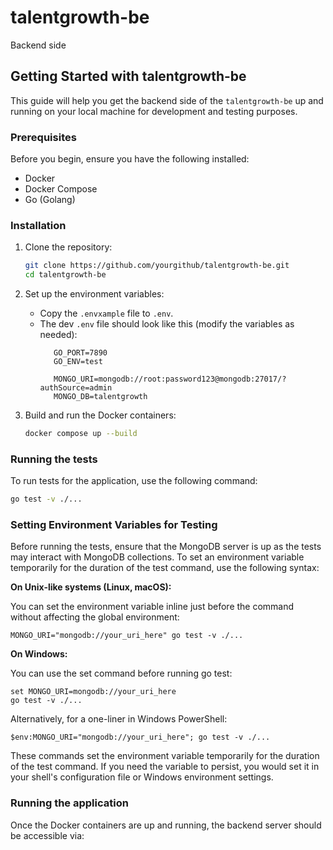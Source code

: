 # talentgrowth-be
Backend side

## Getting Started with talentgrowth-be

This guide will help you get the backend side of the `talentgrowth-be` up and running on your local machine for development and testing purposes.

### Prerequisites

Before you begin, ensure you have the following installed:
- Docker
- Docker Compose
- Go (Golang)

### Installation

1. Clone the repository:
   ```bash
   git clone https://github.com/yourgithub/talentgrowth-be.git
   cd talentgrowth-be
   ```

2. Set up the environment variables:
   - Copy the `.envxample` file to `.env`.
   - The dev `.env` file should look like this (modify the variables as needed):
     ```
        GO_PORT=7890
        GO_ENV=test

        MONGO_URI=mongodb://root:password123@mongodb:27017/?authSource=admin
        MONGO_DB=talentgrowth
     ```

3. Build and run the Docker containers:
   ```bash
   docker compose up --build
   ```

### Running the tests

To run tests for the application, use the following command:
```bash
go test -v ./...
```

### Setting Environment Variables for Testing

Before running the tests, ensure that the MongoDB server is up as the tests may interact with MongoDB collections. To set an environment variable temporarily for the duration of the test command, use the following syntax:

**On Unix-like systems (Linux, macOS):**

You can set the environment variable inline just before the command without affecting the global environment:
```
MONGO_URI="mongodb://your_uri_here" go test -v ./...
```

**On Windows:**

You can use the set command before running go test:
```
set MONGO_URI=mongodb://your_uri_here
go test -v ./...
```

Alternatively, for a one-liner in Windows PowerShell:
```
$env:MONGO_URI="mongodb://your_uri_here"; go test -v ./...
```

These commands set the environment variable temporarily for the duration of the test command. If you need the variable to persist, you would set it in your shell's configuration file or Windows environment settings.


### Running the application

Once the Docker containers are up and running, the backend server should be accessible via:
